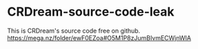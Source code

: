 # CRDream-source-code-leak

This is CRDream's source code free on github.
https://mega.nz/folder/ewF0EZoa#O5M1P8zJumBIvmECWjnWlA

